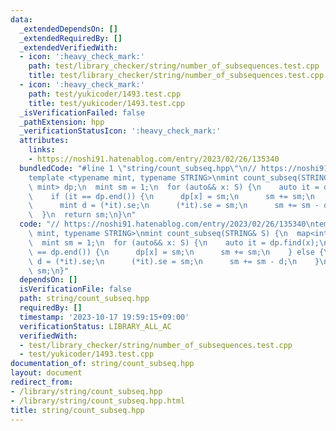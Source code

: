 ```yaml
---
data:
  _extendedDependsOn: []
  _extendedRequiredBy: []
  _extendedVerifiedWith:
  - icon: ':heavy_check_mark:'
    path: test/library_checker/string/number_of_subsequences.test.cpp
    title: test/library_checker/string/number_of_subsequences.test.cpp
  - icon: ':heavy_check_mark:'
    path: test/yukicoder/1493.test.cpp
    title: test/yukicoder/1493.test.cpp
  _isVerificationFailed: false
  _pathExtension: hpp
  _verificationStatusIcon: ':heavy_check_mark:'
  attributes:
    links:
    - https://noshi91.hatenablog.com/entry/2023/02/26/135340
  bundledCode: "#line 1 \"string/count_subseq.hpp\"\n// https://noshi91.hatenablog.com/entry/2023/02/26/135340\n\
    template <typename mint, typename STRING>\nmint count_subseq(STRING& S) {\n  map<int,\
    \ mint> dp;\n  mint sm = 1;\n  for (auto&& x: S) {\n    auto it = dp.find(x);\n\
    \    if (it == dp.end()) {\n      dp[x] = sm;\n      sm += sm;\n    } else {\n\
    \      mint d = (*it).se;\n      (*it).se = sm;\n      sm += sm - d;\n    }\n\
    \  }\n  return sm;\n}\n"
  code: "// https://noshi91.hatenablog.com/entry/2023/02/26/135340\ntemplate <typename\
    \ mint, typename STRING>\nmint count_subseq(STRING& S) {\n  map<int, mint> dp;\n\
    \  mint sm = 1;\n  for (auto&& x: S) {\n    auto it = dp.find(x);\n    if (it\
    \ == dp.end()) {\n      dp[x] = sm;\n      sm += sm;\n    } else {\n      mint\
    \ d = (*it).se;\n      (*it).se = sm;\n      sm += sm - d;\n    }\n  }\n  return\
    \ sm;\n}"
  dependsOn: []
  isVerificationFile: false
  path: string/count_subseq.hpp
  requiredBy: []
  timestamp: '2023-10-17 19:59:15+09:00'
  verificationStatus: LIBRARY_ALL_AC
  verifiedWith:
  - test/library_checker/string/number_of_subsequences.test.cpp
  - test/yukicoder/1493.test.cpp
documentation_of: string/count_subseq.hpp
layout: document
redirect_from:
- /library/string/count_subseq.hpp
- /library/string/count_subseq.hpp.html
title: string/count_subseq.hpp
---
```

